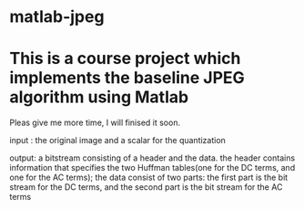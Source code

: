 # matlab-jpeg 
# This is a course project which implements the baseline JPEG algorithm using Matlab
Pleas give me more time, I will finised it soon.

input :  the original image and a scalar for the quantization

output:  a bitstream consisting of a header and the data.
         the header contains information that specifies the two Huffman tables(one for the DC terms, and one for the AC terms);
         the data consist of two parts: the first part is the bit stream for the DC terms, and the second part is the bit stream for the                                AC terms

